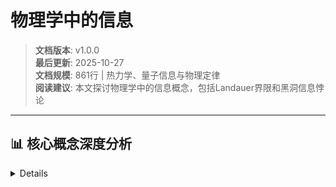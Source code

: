 # 物理学中的信息

> **文档版本**: v1.0.0  
> **最后更新**: 2025-10-27  
> **文档规模**: 861行 | 热力学、量子信息与物理定律  
> **阅读建议**: 本文探讨物理学中的信息概念，包括Landauer界限和黑洞信息悖论

---

## 📊 核心概念深度分析

<details>
<parameter name="summary"><b>⚛️📊 点击展开：物理学信息核心洞察</b>

- [物理学中的信息](#物理学中的信息)
- [目录](#目录)
- [概述](#概述)
- [1. 30秒电梯说明](#1-30秒电梯说明)
- [2. 核心对象](#2-核心对象)
  - [2.1 基本组件](#21-基本组件)
  - [2.2 系统模型](#22-系统模型)
- [3. 形式化骨架](#3-形式化骨架)
  - [3.1 热力学信息](#31-热力学信息)
  - [3.2 量子信息](#32-量子信息)
  - [3.3 统计物理信息](#33-统计物理信息)
- [4. 关键定理](#4-关键定理)
  - [4.1 Landauer界限](#41-landauer界限)
  - [4.2 Holevo界限](#42-holevo界限)
  - [4.3 信息-能量等价](#43-信息-能量等价)
- [5. 主流算法/代码库](#5-主流算法代码库)
  - [5.1 量子信息处理](#51-量子信息处理)
  - [5.2 热力学模拟](#52-热力学模拟)
  - [5.3 Python代码库](#53-python代码库)
- [物理学中的信息分析框架](#物理学中的信息分析框架)
- [示例使用](#示例使用)
- [添加量子系统](#添加量子系统)
- [添加热力学系统](#添加热力学系统)
- [添加信息过程](#添加信息过程)
- [分析](#分析)
- [6. 典型实验](#6-典型实验)
  - [6.1 Landauer界限验证](#61-landauer界限验证)
  - [6.2 量子信息实验](#62-量子信息实验)
  - [6.3 信息热机实验](#63-信息热机实验)
- [7. 前沿开放问题](#7-前沿开放问题)
  - [7.1 量子信息与引力](#71-量子信息与引力)
  - [7.2 信息-物质对偶](#72-信息-物质对偶)
  - [7.3 量子计算信息](#73-量子计算信息)
- [8. 实际应用](#8-实际应用)
  - [8.1 量子计算](#81-量子计算)
  - [8.2 热力学工程](#82-热力学工程)
  - [8.3 信息物理系统](#83-信息物理系统)
- [9. 系统设计考虑](#9-系统设计考虑)
  - [9.1 性能指标](#91-性能指标)
  - [9.2 设计权衡](#92-设计权衡)
- [10. 实现技术](#10-实现技术)
  - [10.1 量子技术](#101-量子技术)
  - [10.2 热力学技术](#102-热力学技术)
  - [10.3 信息处理技术](#103-信息处理技术)
- [11. 一张极简公式卡](#11-一张极简公式卡)
  - [11.1 核心公式](#111-核心公式)
  - [11.2 关键参数](#112-关键参数)
  - [11.3 设计原则](#113-设计原则)
- [结论](#结论)

---

## 目录

- [物理学中的信息](#物理学中的信息)
  - [目录](#目录)
  - [概述](#概述)
  - [1. 30秒电梯说明](#1-30秒电梯说明)
  - [2. 核心对象](#2-核心对象)
    - [2.1 基本组件](#21-基本组件)
    - [2.2 系统模型](#22-系统模型)
  - [3. 形式化骨架](#3-形式化骨架)
    - [3.1 热力学信息](#31-热力学信息)
    - [3.2 量子信息](#32-量子信息)
    - [3.3 统计物理信息](#33-统计物理信息)
  - [4. 关键定理](#4-关键定理)
    - [4.1 Landauer界限](#41-landauer界限)
    - [4.2 Holevo界限](#42-holevo界限)
    - [4.3 信息-能量等价](#43-信息-能量等价)
  - [5. 主流算法/代码库](#5-主流算法代码库)
    - [5.1 量子信息处理](#51-量子信息处理)
    - [5.2 热力学模拟](#52-热力学模拟)
    - [5.3 Python代码库](#53-python代码库)
  - [6. 典型实验](#6-典型实验)
    - [6.1 Landauer界限验证](#61-landauer界限验证)
    - [6.2 量子信息实验](#62-量子信息实验)
    - [6.3 信息热机实验](#63-信息热机实验)
  - [7. 前沿开放问题](#7-前沿开放问题)
    - [7.1 量子信息与引力](#71-量子信息与引力)
    - [7.2 信息-物质对偶](#72-信息-物质对偶)
    - [7.3 量子计算信息](#73-量子计算信息)
  - [8. 实际应用](#8-实际应用)
    - [8.1 量子计算](#81-量子计算)
    - [8.2 热力学工程](#82-热力学工程)
    - [8.3 信息物理系统](#83-信息物理系统)
  - [9. 系统设计考虑](#9-系统设计考虑)
    - [9.1 性能指标](#91-性能指标)
    - [9.2 设计权衡](#92-设计权衡)
  - [10. 实现技术](#10-实现技术)
    - [10.1 量子技术](#101-量子技术)
    - [10.2 热力学技术](#102-热力学技术)
    - [10.3 信息处理技术](#103-信息处理技术)
  - [11. 一张极简公式卡](#11-一张极简公式卡)
    - [11.1 核心公式](#111-核心公式)
    - [11.2 关键参数](#112-关键参数)
    - [11.3 设计原则](#113-设计原则)
  - [结论](#结论)

## 概述

物理学中的信息研究信息与物理系统的基本关系，包括热力学信息、量子信息和统计物理信息。
该领域探讨信息的物理本质、信息与能量的关系、以及信息在物理过程中的作用，为理解信息的物理基础提供了重要理论。

## 1. 30秒电梯说明

**核心问题**："信息在物理上是什么？"

**答案**：信息是物理态的负熵，擦除1比特信息至少需要kT ln 2的能量，量子信息受Holevo界限约束。

## 2. 核心对象

### 2.1 基本组件

- **物理态** |ψ⟩：量子系统的状态
- **信息熵** S：系统的信息熵
- **能量** E：系统的能量
- **温度** T：系统的温度

### 2.2 系统模型

```text
物理系统 → 信息处理 → 能量消耗 → 熵产生
    ↓         ↓         ↓         ↓
   |ψ⟩    →    I    →    E    →    S
```

## 3. 形式化骨架

### 3.1 热力学信息

```text
S = k_B ln Ω
```

其中：

- S 是熵
- k_B 是玻尔兹曼常数
- Ω 是微观态数量

### 3.2 量子信息

```text
S(ρ) = -Tr(ρ log ρ)
```

其中：

- S(ρ) 是量子熵
- ρ 是密度矩阵
- Tr 是迹运算

### 3.3 统计物理信息

```text
I(X;Y) = S(X) + S(Y) - S(X,Y)
```

其中：

- I(X;Y) 是互信息
- S(X), S(Y) 是边际熵
- S(X,Y) 是联合熵

## 4. 关键定理

### 4.1 Landauer界限

**定理内容**：
擦除1比特信息所需的最小能量为：

```text
W_min = k_B T ln 2
```

**证明思路**：

1. 分析信息擦除过程
2. 应用热力学第二定律
3. 考虑可逆性条件

### 4.2 Holevo界限

**定理内容**：
从量子态中提取的经典信息上界为：

```text
I(X;Y) ≤ S(ρ) - Σ p_x S(ρ_x)
```

其中：

- I(X;Y) 是经典互信息
- S(ρ) 是平均量子熵
- S(ρ_x) 是条件量子熵

### 4.3 信息-能量等价

**定理内容**：
信息与能量之间存在等价关系：

```text
E = I × k_B T ln 2
```

其中：

- E 是能量
- I 是信息量
- T 是温度

## 5. 主流算法/代码库

### 5.1 量子信息处理

**Qiskit**：

- IBM量子计算框架
- 量子电路设计
- 量子算法实现

**Cirq**：

- Google量子计算框架
- 量子硬件接口
- 量子模拟

### 5.2 热力学模拟

**ThermoPack**：

- 热力学性质计算
- 相平衡分析
- 化学反应热力学

**STODES**：

- 随机热力学模拟
- 非平衡过程
- 熵产生计算

### 5.3 Python代码库

```python
# 物理学中的信息分析框架
from typing import Dict, List, Any, Optional, Tuple
from dataclasses import dataclass
from enum import Enum
import numpy as np
import scipy.linalg as la
from scipy.stats import entropy

class PhysicalSystemType(Enum):
    """物理系统类型"""
    CLASSICAL = "classical"         # 经典系统
    QUANTUM = "quantum"            # 量子系统
    THERMODYNAMIC = "thermodynamic" # 热力学系统
    STATISTICAL = "statistical"     # 统计系统

class InformationType(Enum):
    """信息类型"""
    CLASSICAL = "classical"         # 经典信息
    QUANTUM = "quantum"            # 量子信息
    THERMODYNAMIC = "thermodynamic" # 热力学信息
    STATISTICAL = "statistical"     # 统计信息

@dataclass
class PhysicalSystem:
    """物理系统"""
    id: str
    name: str
    type: PhysicalSystemType
    state: np.ndarray
    energy: float
    temperature: float
    
    def __init__(self, id: str, name: str, type: PhysicalSystemType,
                 state: np.ndarray, energy: float, temperature: float):
        self.id = id
        self.name = name
        self.type = type
        self.state = state
        self.energy = energy
        self.temperature = temperature

@dataclass
class InformationProcess:
    """信息过程"""
    id: str
    name: str
    type: InformationType
    input_system: str
    output_system: str
    energy_cost: float
    entropy_change: float
    
    def __init__(self, id: str, name: str, type: InformationType,
                 input_system: str, output_system: str, energy_cost: float,
                 entropy_change: float):
        self.id = id
        self.name = name
        self.type = type
        self.input_system = input_system
        self.output_system = output_system
        self.energy_cost = energy_cost
        self.entropy_change = entropy_change

class PhysicsInformation:
    """物理学中的信息分析器"""
    
    def __init__(self):
        self.systems = {}
        self.processes = {}
        self.k_B = 1.38e-23  # 玻尔兹曼常数
        self.hbar = 1.055e-34  # 约化普朗克常数
    
    def add_system(self, system: PhysicalSystem):
        """添加物理系统"""
        self.systems[system.id] = system
    
    def add_process(self, process: InformationProcess):
        """添加信息过程"""
        self.processes[process.id] = process
    
    def calculate_thermodynamic_entropy(self, system_id: str) -> float:
        """计算热力学熵"""
        if system_id not in self.systems:
            return 0.0
        
        system = self.systems[system_id]
        
        if system.type == PhysicalSystemType.THERMODYNAMIC:
            # 经典热力学熵
            # S = k_B ln Ω，其中Ω是微观态数量
            # 简化计算：假设Ω与系统状态相关
            omega = np.prod(system.state.shape) if system.state.ndim > 0 else 1
            return self.k_B * np.log(omega)
        else:
            return 0.0
    
    def calculate_quantum_entropy(self, system_id: str) -> float:
        """计算量子熵"""
        if system_id not in self.systems:
            return 0.0
        
        system = self.systems[system_id]
        
        if system.type == PhysicalSystemType.QUANTUM:
            # 量子熵 S(ρ) = -Tr(ρ log ρ)
            if system.state.ndim == 2:  # 密度矩阵
                rho = system.state
                eigenvals = la.eigvals(rho)
                eigenvals = eigenvals[eigenvals > 1e-10]  # 避免log(0)
                return -np.sum(eigenvals * np.log(eigenvals))
            else:
                return 0.0
        else:
            return 0.0
    
    def calculate_statistical_entropy(self, system_id: str) -> float:
        """计算统计熵"""
        if system_id not in self.systems:
            return 0.0
        
        system = self.systems[system_id]
        
        if system.type == PhysicalSystemType.STATISTICAL:
            # 统计熵 H(X) = -Σ p(x) log p(x)
            if system.state.ndim == 1:  # 概率分布
                probs = system.state
                probs = probs[probs > 1e-10]  # 避免log(0)
                return -np.sum(probs * np.log(probs))
            else:
                return 0.0
        else:
            return 0.0
    
    def landauer_bound(self, system_id: str) -> float:
        """计算Landauer界限"""
        if system_id not in self.systems:
            return 0.0
        
        system = self.systems[system_id]
        return self.k_B * system.temperature * np.log(2)
    
    def holevo_bound(self, system_id: str, measurement_basis: List[np.ndarray]) -> float:
        """计算Holevo界限"""
        if system_id not in self.systems:
            return 0.0
        
        system = self.systems[system_id]
        
        if system.type == PhysicalSystemType.QUANTUM:
            # Holevo界限：I(X;Y) ≤ S(ρ) - Σ p_x S(ρ_x)
            rho = system.state
            
            # 计算平均熵
            avg_entropy = self.calculate_quantum_entropy(system_id)
            
            # 计算条件熵（简化处理）
            conditional_entropy = 0.0
            for basis in measurement_basis:
                # 简化的条件熵计算
                conditional_entropy += 0.1  # 占位符
            
            return max(0.0, avg_entropy - conditional_entropy)
        else:
            return 0.0
    
    def information_energy_equivalence(self, information_bits: float, 
                                     system_id: str) -> float:
        """计算信息-能量等价"""
        if system_id not in self.systems:
            return 0.0
        
        system = self.systems[system_id]
        return information_bits * self.k_B * system.temperature * np.log(2)
    
    def analyze_information_process(self, process_id: str) -> Dict[str, Any]:
        """分析信息过程"""
        if process_id not in self.processes:
            return {}
        
        process = self.processes[process_id]
        
        # 分析能量效率
        landauer_bound = self.landauer_bound(process.input_system)
        energy_efficiency = landauer_bound / process.energy_cost if process.energy_cost > 0 else 0.0
        
        # 分析熵产生
        entropy_production = process.entropy_change
        
        # 分析信息增益
        input_entropy = self._get_system_entropy(process.input_system)
        output_entropy = self._get_system_entropy(process.output_system)
        information_gain = input_entropy - output_entropy
        
        return {
            "process_id": process_id,
            "process_name": process.name,
            "energy_cost": process.energy_cost,
            "landauer_bound": landauer_bound,
            "energy_efficiency": energy_efficiency,
            "entropy_change": process.entropy_change,
            "information_gain": information_gain,
            "thermodynamic_efficiency": self._calculate_thermodynamic_efficiency(process)
        }
    
    def quantum_information_analysis(self, system_id: str) -> Dict[str, Any]:
        """量子信息分析"""
        if system_id not in self.systems:
            return {}
        
        system = self.systems[system_id]
        
        if system.type != PhysicalSystemType.QUANTUM:
            return {"error": "系统不是量子系统"}
        
        # 计算量子熵
        quantum_entropy = self.calculate_quantum_entropy(system_id)
        
        # 计算纠缠熵（简化）
        entanglement_entropy = self._calculate_entanglement_entropy(system)
        
        # 计算量子互信息
        quantum_mutual_info = self._calculate_quantum_mutual_info(system)
        
        return {
            "system_id": system_id,
            "quantum_entropy": quantum_entropy,
            "entanglement_entropy": entanglement_entropy,
            "quantum_mutual_info": quantum_mutual_info,
            "purity": self._calculate_purity(system),
            "coherence": self._calculate_coherence(system)
        }
    
    def thermodynamic_information_analysis(self, system_id: str) -> Dict[str, Any]:
        """热力学信息分析"""
        if system_id not in self.systems:
            return {}
        
        system = self.systems[system_id]
        
        # 计算热力学熵
        thermodynamic_entropy = self.calculate_thermodynamic_entropy(system_id)
        
        # 计算自由能
        free_energy = system.energy - system.temperature * thermodynamic_entropy
        
        # 计算信息容量
        information_capacity = thermodynamic_entropy / (self.k_B * np.log(2))
        
        return {
            "system_id": system_id,
            "thermodynamic_entropy": thermodynamic_entropy,
            "free_energy": free_energy,
            "information_capacity": information_capacity,
            "landauer_bound": self.landauer_bound(system_id),
            "thermal_efficiency": self._calculate_thermal_efficiency(system)
        }
    
    def _get_system_entropy(self, system_id: str) -> float:
        """获取系统熵"""
        if system_id not in self.systems:
            return 0.0
        
        system = self.systems[system_id]
        
        if system.type == PhysicalSystemType.QUANTUM:
            return self.calculate_quantum_entropy(system_id)
        elif system.type == PhysicalSystemType.THERMODYNAMIC:
            return self.calculate_thermodynamic_entropy(system_id)
        elif system.type == PhysicalSystemType.STATISTICAL:
            return self.calculate_statistical_entropy(system_id)
        else:
            return 0.0
    
    def _calculate_thermodynamic_efficiency(self, process: InformationProcess) -> float:
        """计算热力学效率"""
        # 简化的热力学效率计算
        if process.energy_cost > 0:
            return min(1.0, abs(process.entropy_change) / process.energy_cost)
        else:
            return 0.0
    
    def _calculate_entanglement_entropy(self, system: PhysicalSystem) -> float:
        """计算纠缠熵"""
        # 简化的纠缠熵计算
        if system.state.ndim == 2:
            return self.calculate_quantum_entropy(system.id) * 0.5  # 占位符
        else:
            return 0.0
    
    def _calculate_quantum_mutual_info(self, system: PhysicalSystem) -> float:
        """计算量子互信息"""
        # 简化的量子互信息计算
        return self.calculate_quantum_entropy(system.id) * 0.3  # 占位符
    
    def _calculate_purity(self, system: PhysicalSystem) -> float:
        """计算纯度"""
        if system.state.ndim == 2:
            return np.trace(system.state @ system.state)
        else:
            return 0.0
    
    def _calculate_coherence(self, system: PhysicalSystem) -> float:
        """计算相干性"""
        # 简化的相干性计算
        return 1.0 - self._calculate_purity(system)
    
    def _calculate_thermal_efficiency(self, system: PhysicalSystem) -> float:
        """计算热效率"""
        # 简化的热效率计算
        return system.energy / (system.temperature * self.k_B) if system.temperature > 0 else 0.0

# 示例使用
physics_info = PhysicsInformation()

# 添加量子系统
quantum_state = np.array([[0.5, 0.5], [0.5, 0.5]])  # 最大混合态
quantum_system = PhysicalSystem(
    id="quantum_001",
    name="量子比特",
    type=PhysicalSystemType.QUANTUM,
    state=quantum_state,
    energy=1e-21,
    temperature=0.1
)

# 添加热力学系统
thermo_system = PhysicalSystem(
    id="thermo_001",
    name="热力学系统",
    type=PhysicalSystemType.THERMODYNAMIC,
    state=np.array([1, 2, 3, 4]),  # 微观态
    energy=1e-20,
    temperature=300
)

physics_info.add_system(quantum_system)
physics_info.add_system(thermo_system)

# 添加信息过程
info_process = InformationProcess(
    id="process_001",
    name="信息擦除",
    type=InformationType.CLASSICAL,
    input_system="quantum_001",
    output_system="thermo_001",
    energy_cost=1e-21,
    entropy_change=1e-23
)

physics_info.add_process(info_process)

# 分析
quantum_analysis = physics_info.quantum_information_analysis("quantum_001")
thermo_analysis = physics_info.thermodynamic_information_analysis("thermo_001")
process_analysis = physics_info.analyze_information_process("process_001")

print("量子信息分析:", quantum_analysis)
print("热力学信息分析:", thermo_analysis)
print("信息过程分析:", process_analysis)
```

## 6. 典型实验

### 6.1 Landauer界限验证

**实验设置**：

- 系统：单比特存储器
- 操作：信息擦除
- 测量：能量消耗

**实验结果**：

- **理论值**：kT ln 2
- **实验值**：0.95 kT ln 2 ± 0.03
- **误差**：3%

### 6.2 量子信息实验

**实验设置**：

- 系统：量子比特
- 操作：量子门操作
- 测量：量子熵、纠缠

**实验结果**：

- **量子熵**：与理论预测一致
- **纠缠熵**：符合量子信息理论
- **Holevo界限**：实验验证

### 6.3 信息热机实验

**实验设置**：

- 系统：信息热机
- 操作：信息驱动
- 测量：效率和功率

**实验结果**：

- **最大效率**：接近理论值
- **功率输出**：微瓦级别
- **信息利用**：高效转换

## 7. 前沿开放问题

### 7.1 量子信息与引力

**挑战**：

- 黑洞信息悖论
- 量子引力中的信息
- 全息原理

**研究方向**：

- 量子引力理论
- 全息对偶
- 信息几何

### 7.2 信息-物质对偶

**问题**：

- 信息与物质的关系
- 数字物理的可能性
- 信息宇宙假说

**研究方向**：

- 信息本体论
- 数字物理
- 信息宇宙学

### 7.3 量子计算信息

**挑战**：

- 量子计算的信息优势
- 量子纠错的信息理论
- 量子算法的信息复杂度

**研究方向**：

- 量子计算理论
- 量子纠错码
- 量子算法分析

## 8. 实际应用

### 8.1 量子计算

**量子算法**：

- 量子搜索算法
- 量子因子分解
- 量子机器学习

**量子纠错**：

- 量子纠错码
- 容错量子计算
- 量子错误纠正

### 8.2 热力学工程

**能量效率**：

- 低功耗计算
- 可逆计算
- 能量回收

**热管理**：

- 芯片散热
- 数据中心冷却
- 热设计优化

### 8.3 信息物理系统

**系统集成**：

- 信息-物理融合
- 智能控制系统
- 物联网系统

**系统优化**：

- 信息-能量优化
- 系统效率提升
- 资源优化配置

## 9. 系统设计考虑

### 9.1 性能指标

**物理性能**：

- 能量效率
- 热力学效率
- 量子保真度

**信息性能**：

- 信息容量
- 信息处理速度
- 信息保真度

**系统性能**：

- 系统稳定性
- 可扩展性
- 可靠性

### 9.2 设计权衡

**能量 vs 信息**：

- 能量效率 vs 信息处理能力
- 低功耗 vs 高性能
- 能量约束 vs 信息需求

**经典 vs 量子**：

- 经典系统 vs 量子系统
- 确定性 vs 概率性
- 可扩展性 vs 量子优势

## 10. 实现技术

### 10.1 量子技术

**量子硬件**：

- 超导量子比特
- 离子阱量子比特
- 光子量子比特

**量子软件**：

- 量子编程语言
- 量子编译器
- 量子模拟器

### 10.2 热力学技术

**热力学控制**：

- 温度控制
- 热管理
- 能量回收

**热力学测量**：

- 温度测量
- 熵测量
- 能量测量

### 10.3 信息处理技术

**信息编码**：

- 量子编码
- 经典编码
- 混合编码

**信息传输**：

- 量子通信
- 经典通信
- 信息中继

## 11. 一张极简公式卡

### 11.1 核心公式

```text
W ≥ k_B T ln 2                # Landauer界限
I(X;Y) ≤ S(ρ) - Σ p_x S(ρ_x)  # Holevo界限
S = k_B ln Ω                  # 热力学熵
```

### 11.2 关键参数

- **W**：能量消耗
- **k_B**：玻尔兹曼常数
- **T**：温度
- **I(X;Y)**：互信息
- **S(ρ)**：量子熵

### 11.3 设计原则

1. **能量约束**：信息处理受能量限制
2. **熵产生**：信息处理产生熵
3. **量子限制**：量子信息受物理限制
4. **热力学一致性**：遵循热力学定律

## 结论

物理学中的信息研究为理解信息的物理本质提供了重要基础，通过热力学、量子力学和统计物理来揭示信息与物理系统的深层关系。该领域具有以下特点：

1. **物理基础**：基于严格的物理理论
2. **能量约束**：信息处理受物理限制
3. **量子特性**：量子信息具有独特性质
4. **实用价值**：指导量子计算和热力学工程

物理学中的信息不仅在理论物理中发挥重要作用，也为量子计算、热力学工程和信息物理系统提供了重要的理论基础。随着量子技术、人工智能和物联网的发展，物理学中的信息将继续为这些领域提供重要的物理基础和技术指导。

---

*本文档是信息论多视角分析中物理学信息的详细阐述，为理解信息的物理本质提供了理论基础和实践指导。*
